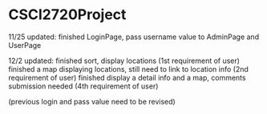 # CSCI2720Project

11/25 updated: finished LoginPage, pass username value to AdminPage and UserPage 


12/2 updated: finished sort, display locations (1st requirement of user)
finished a map displaying locations, still need to link to location info (2nd requirement of user)
finished display a detail info and a map, comments submission needed (4th requirement of user)


(previous login and pass value need to be revised)

